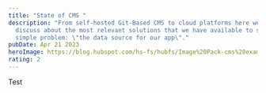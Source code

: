 ```yaml
---
title: "State of CMS "
description: "From self-hosted Git-Based CMS to cloud platforms here we'll
  discuss about the most relevant solutions that we have available to solve a
  simple problem: \"the data source for our app\"."
pubDate: Apr 21 2023
heroImage: https://blog.hubspot.com/hs-fs/hubfs/Image%20Pack-cms%20examples_72-png.png?width=1300&name=Image%20Pack-cms%20examples_72-png.png
rating: 2
---
```

T﻿est